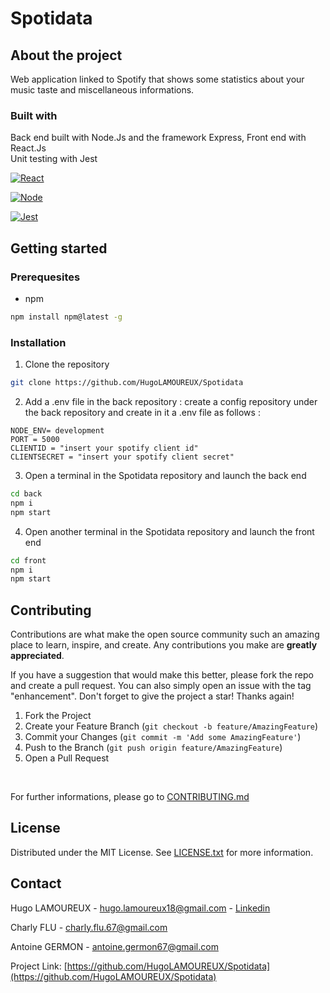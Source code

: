 # Spotidata

## About the project

Web application linked to Spotify that shows some statistics about your music taste and miscellaneous informations.

### Built with

Back end built with Node.Js and the framework Express, Front end with React.Js<br>
Unit testing with Jest

[![React][React.js]][React-url]

[![Node][Node.js]][Node-url]

[![Jest][Jest.js]][Jest-url]

## Getting started

### Prerequesites

* npm

```sh
npm install npm@latest -g
```

### Installation

1. Clone the repository
```sh
git clone https://github.com/HugoLAMOUREUX/Spotidata
```

2. Add a .env file in the back repository : create a config repository under the back repository and create in it a .env file as follows :
```
NODE_ENV= development
PORT = 5000
CLIENTID = "insert your spotify client id"
CLIENTSECRET = "insert your spotify client secret"
```

3. Open a terminal in the Spotidata repository and launch the back end
```sh
cd back
npm i
npm start
```

4. Open another terminal in the Spotidata repository and launch the front end
```sh
cd front
npm i
npm start
```

## Contributing

Contributions are what make the open source community such an amazing place to learn, inspire, and create. Any contributions you make are **greatly appreciated**.

If you have a suggestion that would make this better, please fork the repo and create a pull request. You can also simply open an issue with the tag "enhancement".
Don't forget to give the project a star! Thanks again!

1. Fork the Project
2. Create your Feature Branch (`git checkout -b feature/AmazingFeature`)
3. Commit your Changes (`git commit -m 'Add some AmazingFeature'`)
4. Push to the Branch (`git push origin feature/AmazingFeature`)
5. Open a Pull Request

<br>

For further informations, please go to [CONTRIBUTING.md](https://github.com/HugoLAMOUREUX/Spotidata/blob/main/CONTRIBUTING.md)

## License

Distributed under the MIT License. See [LICENSE.txt](https://github.com/HugoLAMOUREUX/Spotidata/blob/main/LICENSE.txt) for more information.

## Contact

Hugo LAMOUREUX - hugo.lamoureux18@gmail.com - [Linkedin](https://www.linkedin.com/in/hugo-lamoureux-4130211a4/)

Charly FLU - charly.flu.67@gmail.com

Antoine GERMON - antoine.germon67@gmail.com

Project Link: [https://github.com/HugoLAMOUREUX/Spotidata](https://github.com/HugoLAMOUREUX/Spotidata)

[React.js]: https://img.shields.io/badge/React-20232A?style=for-the-badge&logo=react&logoColor=61DAFB
[React-url]: https://reactjs.org/
[Node.js]: https://img.shields.io/badge/node.js-20232A?style=for-the-badge&logo=nodedotjs&logoColor=#80e329
[Node-url]: https://nodejs.org/en/
[Jest.js]: https://img.shields.io/badge/jest-20232A?style=for-the-badge&logo=jest&logoColor=a74b59 
[Jest-url]: https://jestjs.io/

